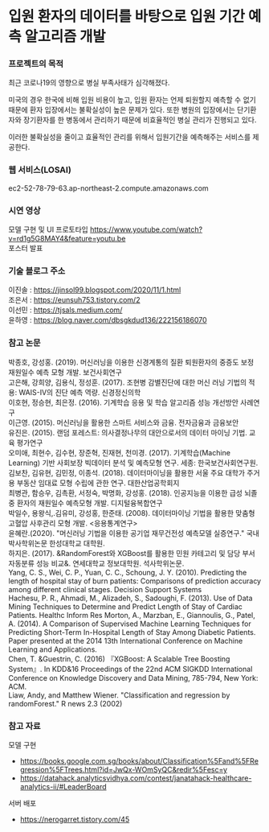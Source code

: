 # 입원 환자의 데이터를 바탕으로 입원 기간 예측 알고리즘 개발

### 프로젝트의 목적
최근 코로나19의 영향으로 병실 부족사태가 심각해졌다.  
  
미국의 경우 한국에 비해 입원 비용이 높고, 입원 환자는 언제 퇴원할지 예측할 수 없기 때문에 환자 입장에서는 불확실성이 높은 문제가 있다. 또한 병원의 입장에서는 단기환자와 장기환자를 한 병동에서 관리하기 때문에 비효율적인 병실 관리가 진행되고 있다.  
  
이러한 불확실성을 줄이고 효율적인 관리를 위해서 입원기간을 예측해주는 서비스를 제공한다.

### 웹 서비스(LOSAI)
ec2-52-78-79-63.ap-northeast-2.compute.amazonaws.com

### 시연 영상
모델 구현 및 UI 프로토타입 https://www.youtube.com/watch?v=rd1g5G8MAY4&feature=youtu.be  
포스터 발표 

### 기술 블로그 주소
이진솔 : https://jinsol99.blogspot.com/2020/11/1.html  
조은서 : https://eunsuh753.tistory.com/2  
이선민 : https://tjsals.medium.com/  
윤하영 : https://blog.naver.com/dbsgkdud136/222156186070

### 참고 논문
박종호, 강성홍. (2019). 머신러닝을 이용한 신경계통의 질환 퇴원환자의 중증도 보정 재원일수 예측 모형 개발. 보건사회연구  
고은해, 강희양, 김용식, 정성훈. (2017). 조현병 감별진단에 대한 머신 러닝 기법의 적용: WAIS-IV의 진단 예측 역량. 신경정신의학  
이호현, 정승현, 최은정. (2016). 기계학습 응용 및 학습 알고리즘 성능 개선방안 사례연구    
이근영. (2015). 머신러닝을 활용한 스마트 서비스와 금융. 전자금융과 금융보안  
유진은. (2015). 랜덤 포레스트: 의사결정나무의 대안으로서의 데이터 마이닝 기법. 교육 평가연구  
오미애, 최현수, 김수현, 장준혁, 진재현, 천미경. (2017). 기계학습(Machine Learning) 기반 사회보장 빅데이터 분석 및 예측모형 연구. 세종: 한국보건사회연구원.  
김보찬, 김유현, 김민정, 이종석. (2018). 데이터마이닝을 활용한 서울 주요 대학가 주거 용 부동산 임대료 모형 수립에 관한 연구. 대한산업공학회지  
최병관, 함승우, 김촉환, 서정숙, 박명화, 강성홍. (2018). 인공지능을 이용한 급성 뇌졸중 환자의 재원일수 예측모형 개발. 디지털융복합연구  
박일수, 용왕식,.김유미, 강성홍, 한준태. (2008). 데이터마이닝 기법을 활용한 맞춤형 고혈압 사후관리 모형 개발. <응용통계연구>  
윤혜란.(2020). "머신러닝 기법을 이용한 공기업 재무건전성 예측모델 실증연구." 국내박사학위논문 한성대학교 대학원.  
하지은. (2017). &RandomForest와 XGBoost를 활용한 민원 카테고리 및 담당 부서 자동분류 성능 비교&. 연세대학교 정보대학원. 석사학위논문.  
Yang, C. S., Wei, C. P., Yuan, C. C., Schoung, J. Y. (2010). Predicting the length of hospital stay of burn patients: Comparisons of prediction accuracy among different clinical stages. Decision Support Systems  
Hachesu, P. R., Ahmadi, M., Alizadeh, S., Sadoughi, F. (2013). Use of Data Mining Techniques to Determine and Predict Length of Stay of Cardiac Patients. Healthc Inform Res
Morton, A., Marzban, E., Giannoulis, G., Patel, A. (2014). A Comparison of Supervised Machine Learning Techniques for Predicting Short-Term In-Hospital Length of Stay Among Diabetic Patients. Paper presented at the 2014 13th International Conference on Machine Learning and Applications.  
Chen, T. &Guestrin, C. (2016) 『XGBoost: A Scalable Tree Boosting System』. In KDD&16 Proceedings of the 22nd ACM SIGKDD International Conference on Knowledge Discovery and Data Mining, 785-794, New York: ACM.  
Liaw, Andy, and Matthew Wiener. "Classification and regression by randomForest." R news 2.3 (2002)  

### 참고 자료
모델 구현  
+ https://books.google.com.sg/books/about/Classification%5Fand%5FRegression%5FTrees.html?id=JwQx-WOmSyQC&redir%5Fesc=y  
+ https://datahack.analyticsvidhya.com/contest/janatahack-healthcare-analytics-ii/#LeaderBoard  

서버 배포  
+ https://nerogarret.tistory.com/45  
